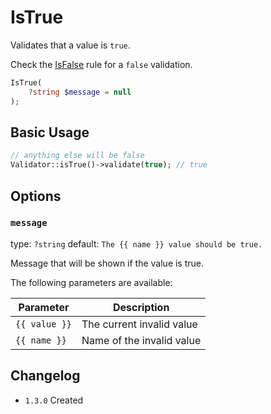 # IsTrue

Validates that a value is `true`.

Check the [IsFalse](03-rules_is-false.md) rule for a `false` validation.

```php
IsTrue(
    ?string $message = null
);
```

## Basic Usage

```php
// anything else will be false
Validator::isTrue()->validate(true); // true
```

## Options

### `message`

type: `?string` default: `The {{ name }} value should be true.`

Message that will be shown if the value is true.

The following parameters are available:

| Parameter     | Description               |
|---------------|---------------------------|
| `{{ value }}` | The current invalid value |
| `{{ name }}`  | Name of the invalid value |

## Changelog

- `1.3.0` Created